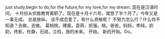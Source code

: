 just study,begin to do,for the future,for my love,for my dream. 现在是汉语时间。 十月份从优胜教育离职了。现在是十月十六号，晃悠了半个月了。今年又是一事无成。 总是放纵。 谈不成恋爱了，有什么资格呢？ 不努力怎么行？什么你不知道？去做，去做。 葛桃桃，建晨，袁燕，凯强，桃，爸爸，妈妈，李纯，奶奶，佟影，杜静，石琼，立柱，我的未来。 开始。 新的开始。Do。
